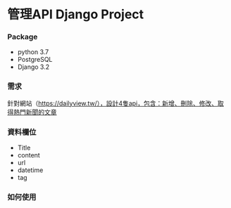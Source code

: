 # 管理API Django Project

### Package
- python 3.7
- PostgreSQL 
- Django 3.2

### 需求
針對網站（https://dailyview.tw/），設計4隻api，包含：新增、刪除、修改、取得熱門新聞的文章

### 資料欄位
* Title
* content
* url
* datetime
* tag

### 如何使用
